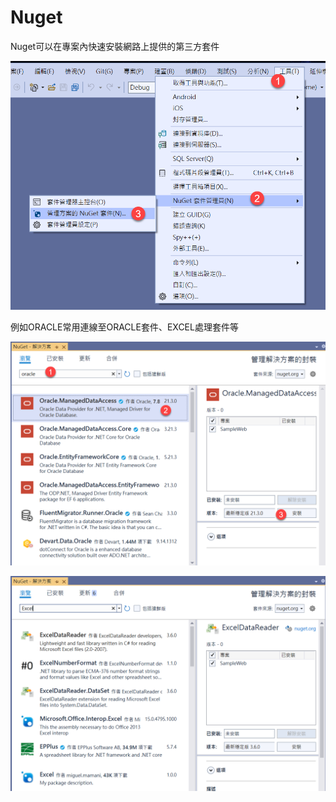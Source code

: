 # Nuget

Nuget可以在專案內快速安裝網路上提供的第三方套件

![](../../.gitbook/assets/image%20%28452%29.png)

例如ORACLE常用連線至ORACLE套件、EXCEL處理套件等

![](../../.gitbook/assets/image%20%28456%29.png)

![](../../.gitbook/assets/image%20%28454%29.png)

